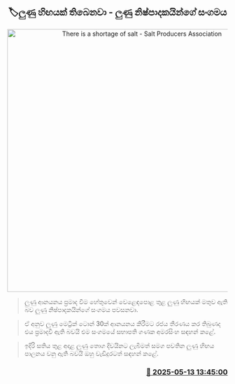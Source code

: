 <p align='center'><b><h2 align='center' title='There is a shortage of salt - Salt Producers Association'>🏷ලුණු හිඟයක් තිබෙනවා - ලුණු නිෂ්පාදකයින්ගේ සංගමය</h2></b></p>
<p align='center'><img src='https://helakuru.sgp1.cdn.digitaloceanspaces.com/esana/images/lib/solt-tt.jpg' width='600' alt='There is a shortage of salt - Salt Producers Association'></p>

> ලුණු ආනයනය ප්‍රමාද වීම හේතුවෙන් වෙළෙඳපොළ තුළ ලුණු හිඟයක් මතුව ඇති බව ලුණු නිෂ්පාදකයින්ගේ සංගමය පවසනවා.

> ඒ අනුව ලුණු මෙට්‍රික් ටොන් 30ක් ආනයනය කිරීමට රජය තීරණය කර තිබුණද එය ප්‍රමාදවී ඇති බවයි එම සංගමයේ සභාපති ගණක අමරසිංහ සඳහන් කළේ.

> ඉදිරි සතිය තුළ අදාළ ලුණු තොග දිවයිනට ලැබීමත් සමග පවතින ලුණු හිඟය පාලනය වනු ඇති බවයි ඔහු වැඩිදුරටත් සඳහන් කළේ.



<h3 align='right'><a href='https://www.helakuru.lk/esana/p/110043/'>📅 2025-05-13 13:45:00</a></h3>
